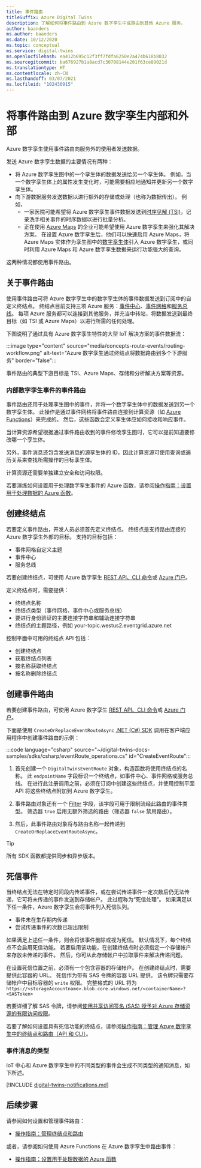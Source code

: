 ```yaml
---
title: 事件路由
titleSuffix: Azure Digital Twins
description: 了解如何将事件路由到 Azure 数字孪生中或路由到其他 Azure 服务。
author: baanders
ms.author: baanders
ms.date: 10/12/2020
ms.topic: conceptual
ms.service: digital-twins
ms.openlocfilehash: ea412b695c12f3ff7fdfa6250e2a474b618b8032
ms.sourcegitcommit: ba676927b1a8acd7c30708144e201f63ce89021d
ms.translationtype: HT
ms.contentlocale: zh-CN
ms.lasthandoff: 03/07/2021
ms.locfileid: "102430915"
---
```

# <a name="route-events-within-and-outside-of-azure-digital-twins"></a>将事件路由到 Azure 数字孪生内部和外部

Azure 数字孪生使用事件路由向服务外的使用者发送数据。 

发送 Azure 数字孪生数据的主要情况有两种：
* 将 Azure 数字孪生图中的一个孪生体的数据发送给另一个孪生体。 例如，当一个数字孪生体上的属性发生变化时，可能需要相应地通知并更新另一个数字孪生体。
* 向下游数据服务发送数据以进行额外的存储或处理（也称为数据传出）。 例如，
  - 一家医院可能希望将 Azure 数字孪生事件数据发送到[时序见解 (TSI)](../time-series-insights/overview-what-is-tsi.md)，记录洗手相关事件的时序数据以进行批量分析。
  - 正在使用 [Azure Maps](../azure-maps/about-azure-maps.md) 的企业可能希望使用 Azure 数字孪生来强化其解决方案。 在设置 Azure 数字孪生后，他们可以快速启用 Azure Maps，将 Azure Maps 实体作为孪生图中的[数字孪生体](concepts-twins-graph.md)引入 Azure 数字孪生，或同时利用 Azure Maps 和 Azure 数字孪生数据来运行功能强大的查询。

这两种情况都使用事件路由。

## <a name="about-event-routes"></a>关于事件路由

使用事件路由可将 Azure 数字孪生中的数字孪生体的事件数据发送到订阅中的自定义终结点。 终结点目前支持三项 Azure 服务：[事件中心](../event-hubs/event-hubs-about.md)、[事件网格](../event-grid/overview.md)和[服务总线](../service-bus-messaging/service-bus-messaging-overview.md)。 每项 Azure 服务都可以连接到其他服务，并充当中转站，将数据发送到最终目标（如 TSI 或 Azure Maps）以进行所需的任何处理。

下图说明了通过具有 Azure 数字孪生特性的大型 IoT 解决方案的事件数据流：

:::image type="content" source="media/concepts-route-events/routing-workflow.png" alt-text="Azure 数字孪生通过终结点将数据路由到多个下游服务" border="false":::

事件路由的典型下游目标是 TSI、Azure Maps、存储和分析解决方案等资源。

### <a name="event-routes-for-internal-digital-twin-events"></a>内部数字孪生事件的事件路由

事件路由还用于处理孪生图中的事件，并将一个数字孪生体中的数据发送到另一个数字孪生体。 此操作是通过事件网格将事件路由连接到计算资源（如 [Azure Functions](../azure-functions/functions-overview.md)）来完成的。 然后，这些函数会定义孪生体应如何接收和响应事件。 

当计算资源希望根据通过事件路由收到的事件修改孪生图时，它可以提前知道要修改哪一个孪生体。 

另外，事件消息还包含发送消息的源孪生体的 ID，因此计算资源可使用查询或遍历关系来查找所需操作的目标孪生体。 

计算资源还需要单独建立安全和访问权限。

若要演练如何设置用于处理数字孪生事件的 Azure 函数，请参阅[操作指南：设置用于处理数据的 Azure 函数](how-to-create-azure-function.md)。

## <a name="create-an-endpoint"></a>创建终结点

若要定义事件路由，开发人员必须首先定义终结点。 终结点是支持路由连接的 Azure 数字孪生外部的目标。 支持的目标包括：
* 事件网格自定义主题
* 事件中心
* 服务总线

若要创建终结点，可使用 Azure 数字孪生 [REST API、CLI 命令](how-to-manage-routes-apis-cli.md#create-an-endpoint-for-azure-digital-twins)或 [Azure 门户](how-to-manage-routes-portal.md#create-an-endpoint-for-azure-digital-twins)。

定义终结点时，需要提供：
* 终结点名称
* 终结点类型（事件网格、事件中心或服务总线）
* 要进行身份验证的主要连接字符串和辅助连接字符串 
* 终结点的主题路径，例如 your-topic.westus2.eventgrid.azure.net

控制平面中可用的终结点 API 包括：
* 创建终结点
* 获取终结点列表
* 按名称获取终结点
* 按名称删除终结点

## <a name="create-an-event-route"></a>创建事件路由
 
若要创建事件路由，可使用 Azure 数字孪生 [REST API、CLI 命令](how-to-manage-routes-apis-cli.md#create-an-event-route)或 [Azure 门户](how-to-manage-routes-portal.md#create-an-event-route)。

下面是使用 `CreateOrReplaceEventRouteAsync` [.NET (C#) SDK](/dotnet/api/overview/azure/digitaltwins/client) 调用在客户端应用程序中创建事件路由的示例： 

:::code language="csharp" source="~/digital-twins-docs-samples/sdks/csharp/eventRoute_operations.cs" id="CreateEventRoute":::

1. 首先创建一个 `DigitalTwinsEventRoute` 对象，构造函数将使用终结点的名称。 此 `endpointName` 字段标识一个终结点，如事件中心、事件网格或服务总线。 在进行此注册调用之前，必须在订阅中创建这些终结点，并使用控制平面 API 将这些终结点附加到 Azure 数字孪生。

2. 事件路由对象还有一个 [Filter](how-to-manage-routes-apis-cli.md#filter-events) 字段，该字段可用于限制流经此路由的事件类型。 筛选器 `true` 启用无额外筛选的路由（筛选器 `false` 禁用路由）。 

3. 然后，此事件路由对象将与路由名称一起传递到 `CreateOrReplaceEventRouteAsync`。

> [!TIP]
> 所有 SDK 函数都提供同步和异步版本。

## <a name="dead-letter-events"></a>死信事件

当终结点无法在特定时间段内传递事件，或在尝试传递事件一定次数后仍无法传递，它可将未传递的事件发送到存储帐户。 此过程称为“死信处理”。 如果满足以下任一条件，Azure 数字孪生会将事件列入死信队列。 

* 事件未在生存期内传递
* 尝试传递事件的次数已超出限制

如果满足上述任一条件，则会将该事件删除或视为死信。 默认情况下，每个终结点不会启用死信功能。 若要启用该功能，在创建终结点时必须指定一个存储帐户来存放未传递的事件。 然后，你可从此存储帐户中拉取事件来解决传递问题。

在设置死信位置之前，必须有一个包含容器的存储帐户。 在创建终结点时，需要提供此容器的 URL。 死信作为带有 SAS 令牌的容器 URL 提供。 该令牌只需要存储帐户中目标容器的 `write` 权限。 完整格式的 URL 将为 `https://<storageAccountname>.blob.core.windows.net/<containerName>?<SASToken>`

若要详细了解 SAS 令牌，请参阅[使用共享访问签名 (SAS) 授予对 Azure 存储资源的有限访问权限](../storage/common/storage-sas-overview.md)。

若要了解如何设置具有死信功能的终结点，请参阅[操作指南：管理 Azure 数字孪生中的终结点和路由（API 和 CLI）](how-to-manage-routes-apis-cli.md#create-an-endpoint-with-dead-lettering)。

### <a name="types-of-event-messages"></a>事件消息的类型

IoT 中心和 Azure 数字孪生中的不同类型的事件会生成不同类型的通知消息，如下所述。

[!INCLUDE [digital-twins-notifications.md](../../includes/digital-twins-notifications.md)]

## <a name="next-steps"></a>后续步骤

请参阅如何设置和管理事件路由：
* [操作指南：管理终结点和路由](how-to-manage-routes-apis-cli.md)

或者，请参阅如何使用 Azure Functions 在 Azure 数字孪生中路由事件：
* [操作指南：设置用于处理数据的 Azure 函数](how-to-create-azure-function.md)